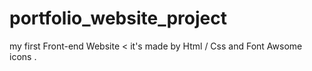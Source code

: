 # portfolio_website_project
my first Front-end Website &lt; it's made by Html / Css and Font Awsome icons .
